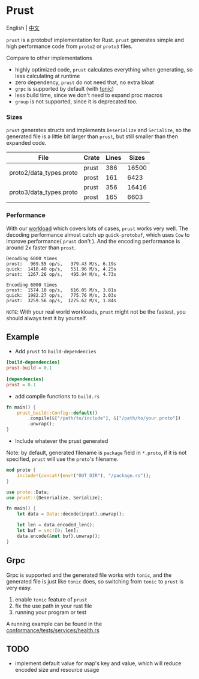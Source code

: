 # Prust

English | [中文](README_cn.md)

`prust` is a protobuf implementation for Rust. `prust` generates simple and high performance
code from `proto2` or `proto3` files.

Compare to other implementations
- highly optimized code, `prust` calculates everything when generating, so less calculating at runtime
- zero dependency, `prust` do not need that, no extra bloat
- `grpc` is supported by default (with [tonic](https://github.com/hyperium/tonic))
- less build time, since we don't need to expand proc macros
- `group` is not supported, since it is deprecated too.

### Sizes
`prust` generates structs and implements `Deserialize` and `Serialize`,
so the generated file is a little bit larger than `prost`, but still smaller 
than then expanded code.

<table>
    <thead>
        <tr>
            <th> File </th>
            <th> Crate </th>
            <th> Lines </th>
            <th> Sizes </th>
        </tr>
    </thead>
    <tbody>
        <tr>
            <td rowspan=2>proto2/data_types.proto</td>
            <td> prust </td>
            <td> 386 </td>
            <td> 16500 </td>
        </tr>
        <tr>
            <td> prost </td>
            <td> 161 </td>
            <td> 6423 </td>
        </tr>
        <tr>
            <td rowspan=2> proto3/data_types.proto </td>
            <td> prust </td>
            <td> 356 </td>
            <td> 16416 </td>
        </tr>
        <tr>
            <td> prost </td>
            <td> 165 </td>
            <td> 6603 </td>
        </tr>
    </tbody>
</table>


### Performance
With our [workload](perf/proto/perf.proto) which covers lots of cases, `prust` works very well. 
The decoding performance almost catch up `quick-protobuf`, which
uses `Cow` to improve performance( `prust` don't ). And the encoding performance is around 2x faster than
`prost`.

```text
Decoding 6000 times
prost:   969.55 op/s,   379.43 M/s, 6.19s
quick:  1410.40 op/s,   551.96 M/s, 4.25s
prust:  1267.26 op/s,   495.94 M/s, 4.73s

Encoding 6000 times
prost:  1574.18 op/s,   616.05 M/s, 3.81s
quick:  1982.27 op/s,   775.76 M/s, 3.03s
prust:  3259.56 op/s,  1275.62 M/s, 1.84s
```

`NOTE`: With your real world workloads, `prust` might not be the fastest, you should always 
test it by yourself.

## Example
- Add `prust` to `build-dependencies`
```toml
[build-dependencies]
prust-build = 0.1
 
[dependencies]
prust = 0.1
```

- add compile functions to `build.rs` 
```rust
fn main() {
    prust_build::Config::default()
        .compile(&["/path/to/include"], &["/path/to/your.proto"])
        .unwrap();
}
```

- Include whatever the prust generated

Note: by default, generated filename is `package` field in `*.proto`, if it is not specified, 
`prust` will use the `proto`'s filename.
```rust
mod proto {
    include!(concat!(env!("OUT_DIR"), "/package.rs"));
}

use proto::Data;
use prust::{Deserialize, Serialize};

fn main() {
    let data = Data::decode(input).unwrap();

    let len = data.encoded_len();
    let buf = vec![0; len];
    data.encode(&mut buf).unwrap();
}
```

## Grpc
Grpc is supported and the generated file works with `tonic`, 
and the generated file is just like `tonic` does, so switching from `tonic`
to `prust` is very easy.
1. enable `tonic` feature of `prust`
2. fix the use path in your rust file
3. running your program or test

A running example can be found in the [conformance/tests/services/health.rs](conformance/tests/services/health.rs)

## TODO
- implement default value for map's key and value, which will reduce 
encoded size and resource usage 
